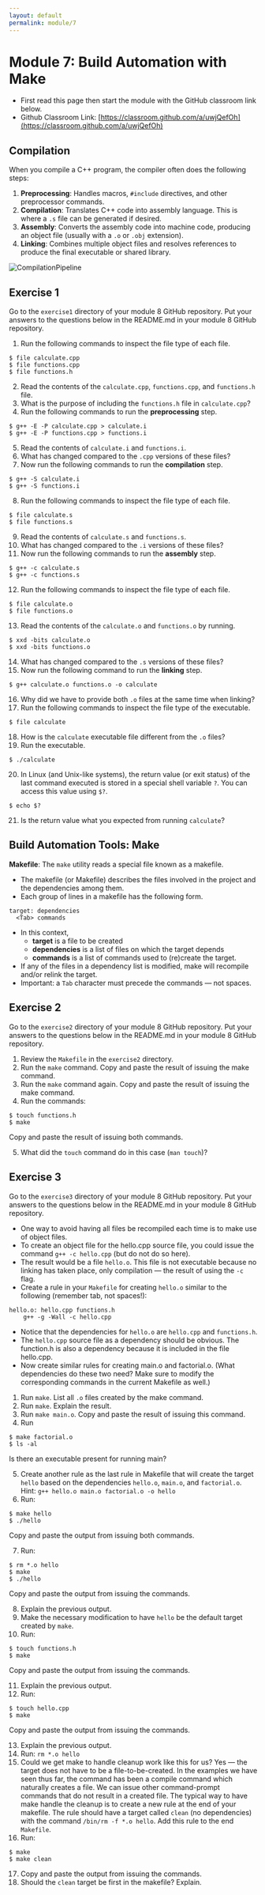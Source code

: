 ```yaml
---
layout: default
permalink: module/7
---
```


# Module 7: Build Automation with Make

* First read this page then start the module with the GitHub classroom link below.
* Github Classroom Link: [https://classroom.github.com/a/uwjQefOh](https://classroom.github.com/a/uwjQefOh)

## Compilation

When you compile a C++ program, the compiler often does the following steps:

1. __Preprocessing__: Handles macros, `#include` directives, and other preprocessor commands.
2. __Compilation__: Translates C++ code into assembly language. This is where a `.s` file can be generated if desired.
3. __Assembly__: Converts the assembly code into machine code, producing an object file (usually with a `.o` or `.obj` extension).
4. __Linking__: Combines multiple object files and resolves references to produce the final executable or shared library.

![CompilationPipeline](../images/CompilationPipeline.png "Compilation Pipeline")

## Exercise 1

Go to the `exercise1` directory of your module 8 GitHub repository. Put your answers to the questions below in the README.md in your module 8 GitHub repository. 

1. Run the following commands to inspect the file type of each file.
```
$ file calculate.cpp
$ file functions.cpp
$ file functions.h
```
2. Read the contents of the `calculate.cpp`, `functions.cpp`, and `functions.h` file. 
3. What is the purpose of including the `functions.h` file in `calculate.cpp`?
4. Run the following commands to run the __preprocessing__ step.
```
$ g++ -E -P calculate.cpp > calculate.i
$ g++ -E -P functions.cpp > functions.i
```
5. Read the contents of `calculate.i` and `functions.i`.
6. What has changed compared to the `.cpp` versions of these files?
7. Now run the following commands to run the __compilation__ step.
```
$ g++ -S calculate.i
$ g++ -S functions.i
```
8. Run the following commands to inspect the file type of each file.
```
$ file calculate.s
$ file functions.s
``` 
9. Read the contents of `calculate.s` and `functions.s`.
10. What has changed compared to the `.i` versions of these files?
11. Now run the following commands to run the __assembly__ step.
```
$ g++ -c calculate.s
$ g++ -c functions.s
```
12. Run the following commands to inspect the file type of each file.
```
$ file calculate.o
$ file functions.o
``` 
13. Read the contents of the `calculate.o` and `functions.o` by running.
```
$ xxd -bits calculate.o
$ xxd -bits functions.o
```
14. What has changed compared to the `.s` versions of these files?
15. Now run the following command to run the __linking__ step.
```
$ g++ calculate.o functions.o -o calculate
```
16. Why did we have to provide both `.o` files at the same time when linking?
17. Run the following commands to inspect the file type of the executable.
```
$ file calculate
```  
18. How is the `calculate` executable file different from the `.o` files?
19. Run the executable.
```
$ ./calculate
```
20. In Linux (and Unix-like systems), the return value (or exit status) of the last command executed is stored in a special shell variable `?`. You can access this value using `$?`.
```
$ echo $?
```
21. Is the return value what you expected from running `calculate`?

## Build Automation Tools: Make

__Makefile__: The `make` utility reads a special file known as a makefile. 
* The makefile (or Makefile) describes the files involved in the project and the dependencies among them. 
* Each group of lines in a makefile has the following form.
```make
target: dependencies
  <Tab> commands
```
* In this context,
    - __target__ is a file to be created
    - __dependencies__ is a list of files on which the target depends
    - __commands__ is a list of commands used to (re)create the target.
* If any of the files in a dependency list is modified, make will recompile and/or relink the target. 
* Important: a `Tab` character must precede the commands — not spaces.

## Exercise 2

Go to the `exercise2` directory of your module 8 GitHub repository. Put your answers to the questions below in the README.md in your module 8 GitHub repository. 

1. Review the `Makefile` in the `exercise2` directory.
2.  Run the `make` command. Copy and paste the result of issuing the make command.
3.  Run the `make` command again. Copy and paste the result of issuing the make command.
4. Run the commands: 
```
$ touch functions.h
$ make
``` 
Copy and paste the result of issuing both commands.

5. What did the `touch` command do in this case (`man touch`)?

## Exercise 3

Go to the `exercise3` directory of your module 8 GitHub repository. Put your answers to the questions below in the README.md in your module 8 GitHub repository. 


* One way to avoid having all files be recompiled each time is to make use of object files. 
* To create an object file for the hello.cpp source file, you could issue the command `g++ -c hello.cpp` (but do not do so here). 
* The result would be a file `hello.o`. This file is not executable because no linking has taken place, only compilation — the result of using the `-c` flag.
* Create a rule in your `Makefile` for creating `hello.o` similar to the following (remember tab, not spaces!): 
```
hello.o: hello.cpp functions.h
    g++ -g -Wall -c hello.cpp
```
* Notice that the dependencies for `hello.o` are `hello.cpp` and `functions.h`. 
* The `hello.cpp` source file as a dependency should be obvious. The function.h is also a dependency because it is included in the file hello.cpp.
* Now create similar rules for creating main.o and factorial.o. (What dependencies do these two need? Make sure to modify the corresponding commands in the current Makefile as well.)

1. Run `make`. List all `.o` files created by the make command.  
2. Run `make`. Explain the result.
3. Run `make main.o`. Copy and paste the result of issuing this command.
4. Run 
```
$ make factorial.o 
$ ls -al
```  
Is there an executable present for running main?

5. Create another rule as the last rule in Makefile that will create the target `hello` based on the dependencies `hello.o`, `main.o`, and `factorial.o`. Hint: `g++ hello.o main.o factorial.o -o hello`
6. Run: 
```
$ make hello
$ ./hello
``` 
Copy and paste the output from issuing both commands.

7. Run:
```
$ rm *.o hello
$ make
$ ./hello
```
Copy and paste the output from issuing the commands.

8. Explain the previous output. 
9. Make the necessary modification to have `hello` be the default target created by `make`.
10. Run:
```
$ touch functions.h
$ make
```
Copy and paste the output from issuing the commands.

11. Explain the previous output. 
12. Run:
```
$ touch hello.cpp
$ make
```
Copy and paste the output from issuing the commands.

13. Explain the previous output.
14. Run: `rm *.o hello`
15. Could we get make to handle cleanup work like this for us? Yes — the target does not have to be a file-to-be-created. In the examples we have seen thus far, the command has been a compile command which naturally creates a file. We can issue other command-prompt commands that do not result in a created file. The typical way to have make handle the cleanup is to create a new rule at the end of your makefile. The rule should have a target called `clean` (no dependencies) with the command `/bin/rm -f *.o hello`. Add this rule to the end `Makefile`.
16. Run: 
```
$ make
$ make clean
```
17. Copy and paste the output from issuing the commands.
18. Should the `clean` target be first in the makefile? Explain.

